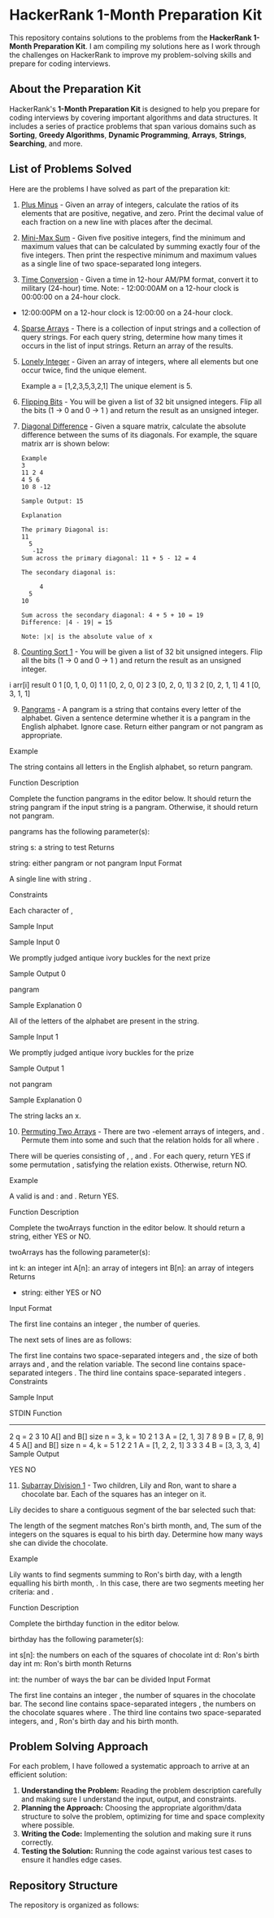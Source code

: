 # HackerRank 1-Month Preparation Kit

This repository contains solutions to the problems from the **HackerRank 1-Month Preparation Kit**. I am compiling my solutions here as I work through the challenges on HackerRank to improve my problem-solving skills and prepare for coding interviews.

## About the Preparation Kit

HackerRank's **1-Month Preparation Kit** is designed to help you prepare for coding interviews by covering important algorithms and data structures. It includes a series of practice problems that span various domains such as **Sorting**, **Greedy Algorithms**, **Dynamic Programming**, **Arrays**, **Strings**, **Searching**, and more.

## List of Problems Solved

Here are the problems I have solved as part of the preparation kit:

1. [Plus Minus](#) - Given an array of integers, calculate the ratios of its elements that are positive, negative, and zero. Print the decimal value of each fraction on a new line with places after the decimal.

2. [Mini-Max Sum](#) - Given five positive integers, find the minimum and maximum values that can be calculated by summing exactly four of the five integers. Then print the respective minimum and maximum values as a single line of two space-separated long integers.

3. [Time Conversion](#) - Given a time in 12-hour AM/PM format, convert it to military (24-hour) time.
   Note: - 12:00:00AM on a 12-hour clock is 00:00:00 on a 24-hour clock.

- 12:00:00PM on a 12-hour clock is 12:00:00 on a 24-hour clock.

4.  [Sparse Arrays](#) - There is a collection of input strings and a collection of query strings. For each query string, determine how many times it occurs in the list of input strings. Return an array of the results.

5.  [Lonely Integer](#) - Given an array of integers, where all elements but one occur twice, find the unique element.

    Example
    a = [1,2,3,5,3,2,1]
    The unique element is 5.

6.  [Flipping Bits](#) - You will be given a list of 32 bit unsigned integers. Flip all the bits (1 -> 0 and 0 -> 1 ) and return the result as an unsigned integer.

7.  [Diagonal Difference](#) - Given a square matrix, calculate the absolute difference between the sums of its diagonals.
    For example, the square matrix arr is shown below:

        Example
        3
        11 2 4
        4 5 6
        10 8 -12

        Sample Output: 15

        Explanation

        The primary Diagonal is:
        11
          5
           -12
        Sum across the primary diagonal: 11 + 5 - 12 = 4

        The secondary diagonal is:

             4
          5
        10

        Sum across the secondary diagonal: 4 + 5 + 10 = 19
        Difference: |4 - 19| = 15

        Note: |x| is the absolute value of x

8.  [Counting Sort 1](#) - You will be given a list of 32 bit unsigned integers. Flip all the bits (1 -> 0 and 0 -> 1 ) and return the result as an unsigned integer.

i arr[i] result
0 1 [0, 1, 0, 0]
1 1 [0, 2, 0, 0]
2 3 [0, 2, 0, 1]
3 2 [0, 2, 1, 1]
4 1 [0, 3, 1, 1]

9. [Pangrams](#) - A pangram is a string that contains every letter of the alphabet. Given a sentence determine whether it is a pangram in the English alphabet. Ignore case. Return either pangram or not pangram as appropriate.

Example

The string contains all letters in the English alphabet, so return pangram.

Function Description

Complete the function pangrams in the editor below. It should return the string pangram if the input string is a pangram. Otherwise, it should return not pangram.

pangrams has the following parameter(s):

string s: a string to test
Returns

string: either pangram or not pangram
Input Format

A single line with string .

Constraints

Each character of ,

Sample Input

Sample Input 0

We promptly judged antique ivory buckles for the next prize

Sample Output 0

pangram

Sample Explanation 0

All of the letters of the alphabet are present in the string.

Sample Input 1

We promptly judged antique ivory buckles for the prize

Sample Output 1

not pangram

Sample Explanation 0

The string lacks an x.

10. [Permuting Two Arrays](#) - There are two -element arrays of integers, and . Permute them into some and such that the relation holds for all where .

There will be queries consisting of , , and . For each query, return YES if some permutation , satisfying the relation exists. Otherwise, return NO.

Example

A valid is and : and . Return YES.

Function Description

Complete the twoArrays function in the editor below. It should return a string, either YES or NO.

twoArrays has the following parameter(s):

int k: an integer
int A[n]: an array of integers
int B[n]: an array of integers
Returns

- string: either YES or NO

Input Format

The first line contains an integer , the number of queries.

The next sets of lines are as follows:

The first line contains two space-separated integers and , the size of both arrays and , and the relation variable.
The second line contains space-separated integers .
The third line contains space-separated integers .
Constraints

Sample Input

STDIN Function

---

2 q = 2
3 10 A[] and B[] size n = 3, k = 10
2 1 3 A = [2, 1, 3]
7 8 9 B = [7, 8, 9]
4 5 A[] and B[] size n = 4, k = 5
1 2 2 1 A = [1, 2, 2, 1]
3 3 3 4 B = [3, 3, 3, 4]
Sample Output

YES
NO



11. [Subarray Division 1](#) - Two children, Lily and Ron, want to share a chocolate bar. Each of the squares has an integer on it.

Lily decides to share a contiguous segment of the bar selected such that:

The length of the segment matches Ron's birth month, and,
The sum of the integers on the squares is equal to his birth day.
Determine how many ways she can divide the chocolate.

Example



Lily wants to find segments summing to Ron's birth day,  with a length equalling his birth month, . In this case, there are two segments meeting her criteria:  and .

Function Description

Complete the birthday function in the editor below.

birthday has the following parameter(s):

int s[n]: the numbers on each of the squares of chocolate
int d: Ron's birth day
int m: Ron's birth month
Returns

int: the number of ways the bar can be divided
Input Format

The first line contains an integer , the number of squares in the chocolate bar.
The second line contains  space-separated integers , the numbers on the chocolate squares where .
The third line contains two space-separated integers,  and , Ron's birth day and his birth month.

## Problem Solving Approach

For each problem, I have followed a systematic approach to arrive at an efficient solution:

1. **Understanding the Problem:** Reading the problem description carefully and making sure I understand the input, output, and constraints.
2. **Planning the Approach:** Choosing the appropriate algorithm/data structure to solve the problem, optimizing for time and space complexity where possible.
3. **Writing the Code:** Implementing the solution and making sure it runs correctly.
4. **Testing the Solution:** Running the code against various test cases to ensure it handles edge cases.

## Repository Structure

The repository is organized as follows:
